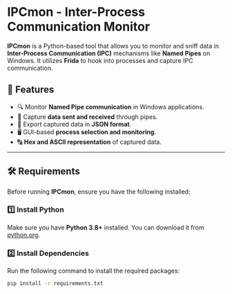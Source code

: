 # IPCmon - Inter-Process Communication Monitor

**IPCmon** is a Python-based tool that allows you to monitor and sniff data in **Inter-Process Communication (IPC)** mechanisms like **Named Pipes** on Windows. It utilizes **Frida** to hook into processes and capture IPC communication.

## 🚀 Features
- 🔍 Monitor **Named Pipe communication** in Windows applications.
- 📡 Capture **data sent and received** through pipes.
- 📂 Export captured data in **JSON format**.
- 🖥 GUI-based **process selection and monitoring**.
- 🔠 **Hex and ASCII representation** of captured data.

---

## 🛠 Requirements

Before running **IPCmon**, ensure you have the following installed:

### 1️⃣ Install Python  
Make sure you have **Python 3.8+** installed. You can download it from [python.org](https://www.python.org/downloads/).

### 2️⃣ Install Dependencies  
Run the following command to install the required packages:

```sh
pip install -r requirements.txt
